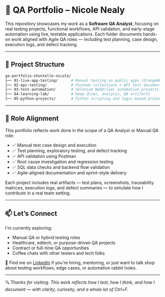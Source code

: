 # 🧪 QA Portfolio – Nicole Nealy

This repository showcases my work as a **Software QA Analyst**, focusing on real testing projects, functional workflows, API validation, and early-stage automation using live, testable applications. Each folder documents hands-on work aligned with Agile QA roles — including test planning, case design, execution logs, and defect tracking.

---

## 📁 Project Structure

```bash
qa-portfolio-shontelle-nicole/
├── 01-live-app-testing/      # Manual testing on public apps (OrangeHRM, SauceDemo)
├── 02-api-testing/           # Postman collections + API test documentation
├── 03-test-automation/       # Selenium WebDriver automation projects
├── 04-learning-lab/          # Deep dives, analysis, QA artifacts
├── 05-python-projects/       # Python scripting and logic-based projects
```

---

## 🎯 Role Alignment

This portfolio reflects work done in the scope of a QA Analyst or Manual QA role:

- ✅ Manual test case design and execution
- ✅ Test planning, exploratory testing, and defect tracking
- ✅ API validation using Postman
- ✅ Root cause investigation and regression testing
- ✅ SQL data checks and backend flow validation
- ✅ Agile-aligned documentation and sprint-style delivery

Each project includes real artifacts — test plans, screenshots, traceability matrices, execution logs, and defect summaries — to simulate how I contribute in a real team setting.

---

## 📫 Let’s Connect

I'm currently exploring:

- Manual QA or hybrid testing roles  
- Healthcare, edtech, or purpose-driven QA projects  
- Contract or full-time QA opportunities  
- Coffee chats with other testers and tech folks

📍 Find me on [LinkedIn](https://www.linkedin.com/in/nicole-nealy/) if you're hiring, mentoring, or just want to talk shop about testing workflows, edge cases, or automation rabbit holes.

---

🔍 *Thanks for visiting. This work reflects how I test, how I think, and how I document — with clarity, curiosity, and a whole lot of Ctrl+F.*


